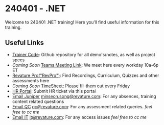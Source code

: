 # 240401 - .NET
Welcome to 240401 .NET training! Here you'll find useful information for this training.

## Useful Links
- [Trainer Code](https://github.com/240401-NET/trainer-code): Github repository for all demo's/notes, as well as project specs
- *Coming Soon* [Teams Meeting Link](): We meet here every workday 10a-6p ET
- [Revature Pro("RevPro")](https://app.revature.com): Find Recordings, Curriculum, Quizzes and other assessments here
- *Coming Soon* [TimeSheet](): Please fill them out every Friday
- [HR Portal](https://help.revature.com/s/): Submit HR ticket via this portal 
- [Email Juniper](mailto:minseon.song@revature.com) minseon.song@revature.com: For any absences, training content related questions
- [Email QC](mailto:qc@revature.com) qc@revature.com: For any assessment related queries. *feel free to cc me*
- [Email IT](mailto:it@revature.com) it@revature.com: For any access issues *feel free to cc me*
